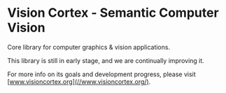 # Vision Cortex - Semantic Computer Vision

Core library for computer graphics & vision applications.

This library is still in early stage, and we are continually improving it.

For more info on its goals and development progress, please visit [www.visioncortex.org](//www.visioncortex.org/).